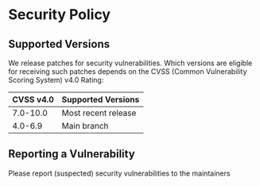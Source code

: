 # Security Policy

## Supported Versions

We release patches for security vulnerabilities. Which versions are eligible for
receiving such patches depends on the CVSS (Common Vulnerability Scoring System)
v4.0 Rating:

| CVSS v4.0 | Supported Versions  |
| --------- | ------------------- |
| 7.0-10.0  | Most recent release |
| 4.0-6.9   | Main branch         |

## Reporting a Vulnerability

Please report (suspected) security vulnerabilities to the maintainers
